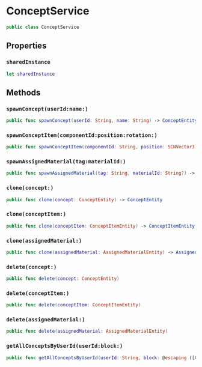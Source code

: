 # ConceptService

``` swift
public class ConceptService
```

## Properties

### `sharedInstance`

``` swift
let sharedInstance
```

## Methods

### `spawnConcept(userId:name:)`

``` swift
public func spawnConcept(userId: String, name: String) -> ConceptEntity
```

### `spawnConceptItem(componentId:position:rotation:)`

``` swift
public func spawnConceptItem(componentId: String, position: SCNVector3, rotation: SCNVector4) -> ConceptItemEntity
```

### `spawnAssignedMaterial(tag:materialId:)`

``` swift
public func spawnAssignedMaterial(tag: String, materialId: String?) -> AssignedMaterialEntity
```

### `clone(concept:)`

``` swift
public func clone(concept: ConceptEntity) -> ConceptEntity
```

### `clone(conceptItem:)`

``` swift
public func clone(conceptItem: ConceptItemEntity) -> ConceptItemEntity
```

### `clone(assignedMaterial:)`

``` swift
public func clone(assignedMaterial: AssignedMaterialEntity) -> AssignedMaterialEntity
```

### `delete(concept:)`

``` swift
public func delete(concept: ConceptEntity)
```

### `delete(conceptItem:)`

``` swift
public func delete(conceptItem: ConceptItemEntity)
```

### `delete(assignedMaterial:)`

``` swift
public func delete(assignedMaterial: AssignedMaterialEntity)
```

### `getAllConceptsByUserId(userId:block:)`

``` swift
public func getAllConceptsByUserId(userId: String, block: @escaping ([ConceptEntity], Error?) -> Void)
```
